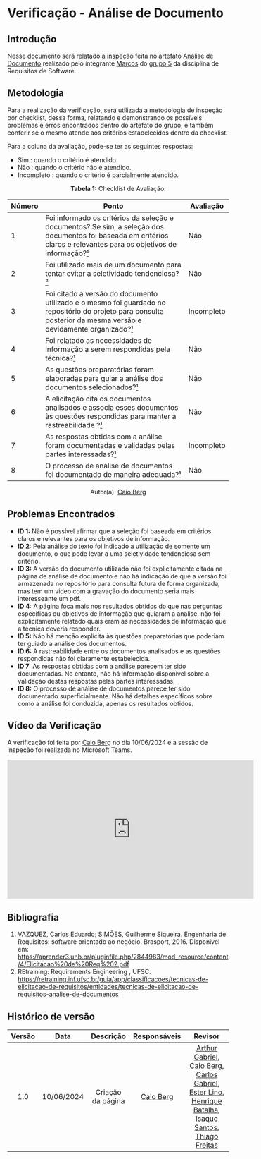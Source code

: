 # Verificação - Análise de Documento

## Introdução

Nesse documento será relatado a inspeção feita no artefato [Análise de Documento](https://requisitos-de-software.github.io/2024.1-Sinesp_Cidadao/elicitacao/tecnicas/AnaliseDeDocumento/) realizado pelo integrante [Marcos](https://github.com/Bittarx) do [grupo 5](https://github.com/Requisitos-de-Software/2024.1-Sinesp_Cidadao) da disciplina de Requisitos de Software.

## Metodologia


Para a realização da verificação, será utilizada a metodologia de inspeção por checklist, dessa forma, relatando e demonstrando os possíveis problemas e erros encontrados dentro do artefato do grupo, e também conferir se o mesmo atende aos critérios estabelecidos dentro da checklist.

Para a coluna da avaliação, pode-se ter as seguintes respostas:
- Sim : quando o critério é atendido.
- Não : quando o critério não é atendido.
- Incompleto : quando o critério é parcialmente atendido.

<font><p style="text-align: center">**Tabela 1:** Checklist de Avaliação.</p></font>

| Número | Ponto | Avaliação |
|--------|-------|-----------|
| 1      | Foi informado os critérios da seleção e documentos? Se sim, a seleção dos documentos foi baseada em critérios claros e relevantes para os objetivos de informação?[¹](#ref1)  | Não |
| 2      | Foi utilizado mais de um documento para tentar evitar a seletividade tendenciosa?[²](#ref1)  | Não |
| 3      | Foi citado a versão do documento utilizado e o mesmo foi guardado no repositório do projeto para consulta posterior da mesma versão e devidamente organizado?[¹](#ref1)  | Incompleto |
| 4      | Foi relatado as necessidades de informação a serem respondidas pela técnica?[¹](#ref1)  | Não |
| 5      | As questões preparatórias foram elaboradas para guiar a análise dos documentos selecionados?[¹](#ref1)  | Não |
| 6      | A elicitação cita os documentos analisados e associa esses documentos às questões respondidas para manter a rastreabilidade ?[¹](#ref1) | Não |
| 7      | As respostas obtidas com a análise foram documentadas e validadas pelas partes interessadas?[¹](#ref1)  | Incompleto |
| 8      | O processo de análise de documentos foi documentado de maneira adequada?[¹](#ref1)  | Não |

<div align="center">Autor(a): <a href="https://github.com/Caio-bergbjj">Caio Berg</a></div>

## Problemas Encontrados
- **ID 1:** Não é possível afirmar que a seleção foi baseada em critérios claros e relevantes para os objetivos de informação.
- **ID 2:** Pela análise do texto foi indicado a utilização de somente um documento, o que pode levar a uma seletividade tendenciosa sem critério.
- **ID 3:** A versão do documento utilizado não foi explicitamente citada na página de análise de documento e não há indicação de que a versão foi armazenada no repositório para consulta futura de forma organizada, mas tem um video com a gravação do documento seria mais interesseante um pdf.
- **ID 4:** A página foca mais nos resultados obtidos do que nas perguntas específicas ou objetivos de informação que guiaram a análise, não foi explicitamente relatado quais eram as necessidades de informação que a técnica deveria responder.
- **ID 5:** Não há menção explícita às questões preparatórias que poderiam ter guiado a análise dos documentos.
- **ID 6:** A rastreabilidade entre os documentos analisados e as questões respondidas não foi claramente estabelecida.
- **ID 7:** As respostas obtidas com a análise parecem ter sido documentadas. No entanto, não há informação disponível sobre a validação destas respostas pelas partes interessadas.
- **ID 8:** O processo de análise de documentos parece ter sido documentado superficialmente. Não há detalhes específicos sobre como a análise foi conduzida, apenas os resultados obtidos.

## Vídeo da Verificação

A verificação foi feita por [Caio Berg](https://github.com/Caio-bergbjj) no dia 10/06/2024 e a sessão de inspeção foi realizada no Microsoft Teams.

<iframe width="560" height="315" src="https://www.youtube.com/embed/ZGNwzXOxoYo?si=gn_x7532z4iycYVS" title="YouTube video player" frameborder="0" allow="accelerometer; autoplay; clipboard-write; encrypted-media; gyroscope; picture-in-picture; web-share" referrerpolicy="strict-origin-when-cross-origin" allowfullscreen></iframe>


## Bibliografia

1. VAZQUEZ, Carlos Eduardo; SIMÕES, Guilherme Siqueira. Engenharia de Requisitos: software orientado ao negócio. Brasport, 2016. Disponivel em: https://aprender3.unb.br/pluginfile.php/2844983/mod_resource/content/4/Elicitacao%20de%20Req%202.pdf
2. REtraining: Requirements Engineering , UFSC. https://retraining.inf.ufsc.br/guia/app/classificacoes/tecnicas-de-elicitacao-de-requisitos/entidades/tecnicas-de-elicitacao-de-requisitos-analise-de-documentos

## Histórico de versão

| Versão | Data | Descrição | Responsáveis | Revisor |
| :----: | :--: | :-----------------------------------------------------: | :----------------------------------------------------------------------------------------------: | :----------------------------------------------: |
|  1.0   | 10/06/2024 | Criação da página  | [Caio Berg](https://github.com/Caio-bergbjj) |  [Arthur Gabriel](https://github.com/ArthurGabrieel), [Caio Berg](https://github.com/Caio-bergbjj), [Carlos Gabriel](https://github.com/TheCarlosRamos), [Ester Lino](https://github.com/esteerlino), [Henrique Batalha](https://github.com/HeBatalha), [Isaque Santos](https://github.com/IsaqueSH), [Thiago Freitas](https://github.com/thiagorfreitas) |